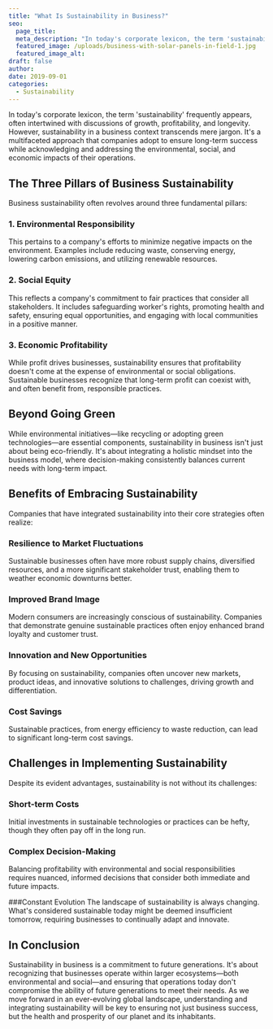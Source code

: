 ```yaml
---
title: "What Is Sustainability in Business?"
seo:
  page_title: 
  meta_description: "In today's corporate lexicon, the term 'sustainability' frequently appears, often intertwined with discussions of growth, profitability, and longevity. However, sustainability in a business context transcends mere jargon."
  featured_image: /uploads/business-with-solar-panels-in-field-1.jpg
  featured_image_alt:
draft: false
author:
date: 2019-09-01
categories:
  - Sustainability
---
```


In today's corporate lexicon, the term 'sustainability' frequently appears, often intertwined with discussions of growth, profitability, and longevity. However, sustainability in a business context transcends mere jargon. It's a multifaceted approach that companies adopt to ensure long-term success while acknowledging and addressing the environmental, social, and economic impacts of their operations.

## The Three Pillars of Business Sustainability
Business sustainability often revolves around three fundamental pillars:

### 1. Environmental Responsibility
This pertains to a company's efforts to minimize negative impacts on the environment. Examples include reducing waste, conserving energy, lowering carbon emissions, and utilizing renewable resources.

### 2. Social Equity
This reflects a company's commitment to fair practices that consider all stakeholders. It includes safeguarding worker's rights, promoting health and safety, ensuring equal opportunities, and engaging with local communities in a positive manner.

### 3. Economic Profitability
While profit drives businesses, sustainability ensures that profitability doesn't come at the expense of environmental or social obligations. Sustainable businesses recognize that long-term profit can coexist with, and often benefit from, responsible practices.

## Beyond Going Green
While environmental initiatives—like recycling or adopting green technologies—are essential components, sustainability in business isn't just about being eco-friendly. It's about integrating a holistic mindset into the business model, where decision-making consistently balances current needs with long-term impact.

## Benefits of Embracing Sustainability
Companies that have integrated sustainability into their core strategies often realize:

### Resilience to Market Fluctuations
Sustainable businesses often have more robust supply chains, diversified resources, and a more significant stakeholder trust, enabling them to weather economic downturns better.

### Improved Brand Image
Modern consumers are increasingly conscious of sustainability. Companies that demonstrate genuine sustainable practices often enjoy enhanced brand loyalty and customer trust.

### Innovation and New Opportunities
By focusing on sustainability, companies often uncover new markets, product ideas, and innovative solutions to challenges, driving growth and differentiation.

### Cost Savings
Sustainable practices, from energy efficiency to waste reduction, can lead to significant long-term cost savings.

## Challenges in Implementing Sustainability
Despite its evident advantages, sustainability is not without its challenges:

### Short-term Costs
Initial investments in sustainable technologies or practices can be hefty, though they often pay off in the long run.

### Complex Decision-Making
Balancing profitability with environmental and social responsibilities requires nuanced, informed decisions that consider both immediate and future impacts.

###Constant Evolution 
The landscape of sustainability is always changing. What's considered sustainable today might be deemed insufficient tomorrow, requiring businesses to continually adapt and innovate.

## In Conclusion
Sustainability in business is a commitment to future generations. It's about recognizing that businesses operate within larger ecosystems—both environmental and social—and ensuring that operations today don't compromise the ability of future generations to meet their needs. As we move forward in an ever-evolving global landscape, understanding and integrating sustainability will be key to ensuring not just business success, but the health and prosperity of our planet and its inhabitants.